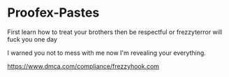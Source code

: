 # Proofex-Pastes
First learn how to treat your brothers then be respectful or frezzyterror will fuck you one day


I warned you not to mess with me now I'm revealing your everything.

https://www.dmca.com/compliance/frezzyhook.com
